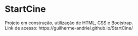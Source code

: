 <h1>StartCine</h1>
Projeto em construção, utilização de HTML, CSS e Bootstrap.<br>
Link de acesso: https://guilherme-andriel.github.io/StartCine/
